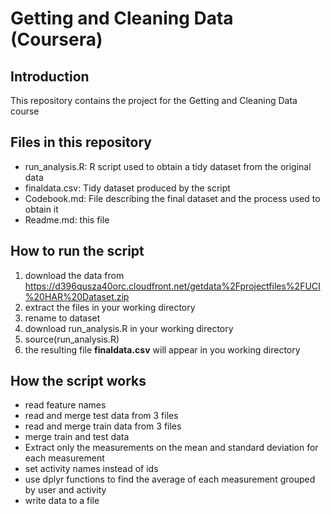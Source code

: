 Getting and Cleaning Data (Coursera)
========================
## Introduction
This repository contains the project for the Getting and Cleaning Data course

## Files in this repository
- run_analysis.R: R script used to obtain a tidy dataset from the original data
- finaldata.csv: Tidy dataset produced by the script
- Codebook.md: File describing the final dataset and the process used to obtain it
- Readme.md: this file

## How to run the script
1. download the data from https://d396qusza40orc.cloudfront.net/getdata%2Fprojectfiles%2FUCI%20HAR%20Dataset.zip
2. extract the files in your working directory
3. rename to dataset
4. download run_analysis.R in your working directory
5. source(run_analysis.R)
6. the resulting file **finaldata.csv** will appear in you working directory

## How the script works
- read feature names
- read and merge test data from 3 files
- read and merge train data from 3 files
- merge train and test data
- Extract only the measurements on the mean and standard deviation for each measurement
- set activity names instead of ids
- use dplyr functions to find the average of each measurement grouped by user and activity
- write data to a file

